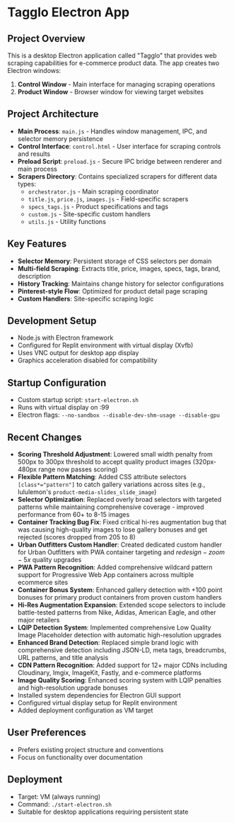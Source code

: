 # Tagglo Electron App

## Project Overview
This is a desktop Electron application called "Tagglo" that provides web scraping capabilities for e-commerce product data. The app creates two Electron windows:

1. **Control Window** - Main interface for managing scraping operations
2. **Product Window** - Browser window for viewing target websites

## Project Architecture
- **Main Process**: `main.js` - Handles window management, IPC, and selector memory persistence  
- **Control Interface**: `control.html` - User interface for scraping controls and results
- **Preload Script**: `preload.js` - Secure IPC bridge between renderer and main process
- **Scrapers Directory**: Contains specialized scrapers for different data types:
  - `orchestrator.js` - Main scraping coordinator
  - `title.js`, `price.js`, `images.js` - Field-specific scrapers
  - `specs_tags.js` - Product specifications and tags
  - `custom.js` - Site-specific custom handlers
  - `utils.js` - Utility functions

## Key Features
- **Selector Memory**: Persistent storage of CSS selectors per domain
- **Multi-field Scraping**: Extracts title, price, images, specs, tags, brand, description
- **History Tracking**: Maintains change history for selector configurations
- **Pinterest-style Flow**: Optimized for product detail page scraping
- **Custom Handlers**: Site-specific scraping logic

## Development Setup
- Node.js with Electron framework
- Configured for Replit environment with virtual display (Xvfb)
- Uses VNC output for desktop app display
- Graphics acceleration disabled for compatibility

## Startup Configuration
- Custom startup script: `start-electron.sh`
- Runs with virtual display on :99
- Electron flags: `--no-sandbox --disable-dev-shm-usage --disable-gpu`

## Recent Changes
- **Scoring Threshold Adjustment**: Lowered small width penalty from 500px to 300px threshold to accept quality product images (320px-480px range now passes scoring)
- **Flexible Pattern Matching**: Added CSS attribute selectors `[class*="pattern"]` to catch gallery variations across sites (e.g., lululemon's `product-media-slides_slide_image`)
- **Selector Optimization**: Replaced overly broad selectors with targeted patterns while maintaining comprehensive coverage - improved performance from 60+ to 8-15 images
- **Container Tracking Bug Fix**: Fixed critical hi-res augmentation bug that was causing high-quality images to lose gallery bonuses and get rejected (scores dropped from 205 to 8)
- **Urban Outfitters Custom Handler**: Created dedicated custom handler for Urban Outfitters with PWA container targeting and $redesign-zoom-5x$ quality upgrades
- **PWA Pattern Recognition**: Added comprehensive wildcard pattern support for Progressive Web App containers across multiple ecommerce sites
- **Container Bonus System**: Enhanced gallery detection with +100 point bonuses for primary product containers from proven custom handlers
- **Hi-Res Augmentation Expansion**: Extended scope selectors to include battle-tested patterns from Nike, Adidas, American Eagle, and other major retailers
- **LQIP Detection System**: Implemented comprehensive Low Quality Image Placeholder detection with automatic high-resolution upgrades
- **Enhanced Brand Detection**: Replaced simple brand logic with comprehensive detection including JSON-LD, meta tags, breadcrumbs, URL patterns, and title analysis
- **CDN Pattern Recognition**: Added support for 12+ major CDNs including Cloudinary, Imgix, ImageKit, Fastly, and e-commerce platforms
- **Image Quality Scoring**: Enhanced scoring system with LQIP penalties and high-resolution upgrade bonuses
- Installed system dependencies for Electron GUI support
- Configured virtual display setup for Replit environment
- Added deployment configuration as VM target

## User Preferences
- Prefers existing project structure and conventions
- Focus on functionality over documentation

## Deployment
- Target: VM (always running)
- Command: `./start-electron.sh`
- Suitable for desktop applications requiring persistent state